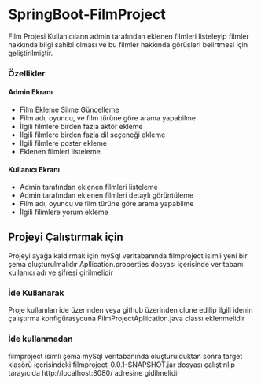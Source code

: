 # SpringBoot-FilmProject
Film Projesi Kullanıcıların admin tarafından eklenen filmleri listeleyip  filmler hakkında bilgi sahibi olması ve bu filmler hakkında görüşleri belirtmesi için geliştirilmiştir.
### Özellikler
#### Admin Ekranı
* Film Ekleme Silme Güncelleme 
* Film adı, oyuncu, ve film türüne göre arama yapabilme 
* İlgili filmlere  birden fazla aktör ekleme
* İlgili filmlere birden fazla dil seçeneği ekleme 
* İlgili filmlere poster ekleme 
* Eklenen filmleri listeleme 
#### Kullanıcı Ekranı
* Admin tarafından eklenen filmleri listeleme 
* Admin tarafından eklenen filmleri detaylı görüntüleme 
* Film adı, oyuncu ve film türüne göre arama yapabilme 
* İlgili filimlere yorum ekleme 

## Projeyi Çalıştırmak için 
 Projeyi ayağa kaldırmak için mySql veritabanında filmproject isimli yeni bir şema oluşturulmalıdır
 Apllication.properties dosyası içerisinde veritabanı kullanıcı adı ve şifresi girilmelidir 
 ### İde Kullanarak 
  Proje kullanılan ide üzerinden veya github üzerinden clone edilip ilgili idenin çalıştırma konfigürasyouna FilmProjectApliication.java classı eklenmelidir
 ### İde kullanmadan 
  filmproject isimli şema mySql veritabanında oluşturulduktan sonra target klasörü içerisindeki filmproject-0.0.1-SNAPSHOT.jar dosyası çalıştırılıp tarayıcıda  http://localhost:8080/ adresine gidilmelidir
